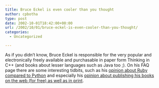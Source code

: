 ```yaml
---
title: Bruce Eckel is even cooler than you thought
author: cpbotha
type: post
date: 2002-10-01T18:42:00+00:00
url: /2002/10/01/bruce-eckel-is-even-cooler-than-you-thought/
categories:
  - Uncategorized

---
```

As if you didn&#8217;t know, Bruce Eckel is responsible for the very popular and electronically freely available and purchasable in paper form Thinking in C++ (and books about lesser languages such as Java too ;). On his FAQ page there are some interesting tidbits, such as his [opinion about Ruby compared to Python][1] and especially his [opinion about publishing his books on the web (for free) as well as in print][2].

 [1]: http://www.mindview.net/Etc/FAQ.html#Ruby
 [2]: http://www.mindview.net/Etc/FAQ.html#BooksOnWeb

